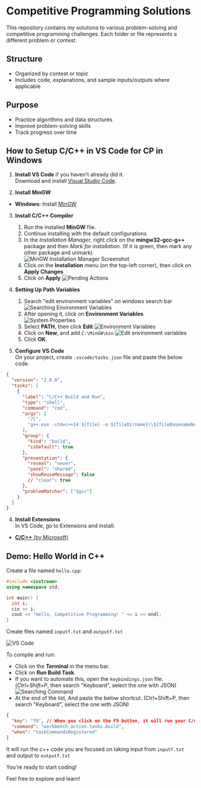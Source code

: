 # Competitive Programming Solutions

This repository contains my solutions to various problem-solving and competitive programming challenges. Each folder or file represents a different problem or contest.

## Structure

- Organized by contest or topic
- Includes code, explanations, and sample inputs/outputs where applicable

## Purpose

- Practice algorithms and data structures
- Improve problem-solving skills
- Track progress over time

## How to Setup C/C++ in VS Code for CP in Windows


1. **Install VS Code** if you haven't already did it.  
   Download and install [Visual Studio Code](https://code.visualstudio.com/).

2. **Install MinGW**

- **Windows:** Install [MinGW](https://sourceforge.net/projects/mingw/files/latest/download)

3. **Install C/C++ Compiler**

   1. Run the installed **MinGW** file.
   2. Continue installing with the default configurations
   3. In the _Installation Manager_, right click on the **mingw32-gcc-g++** package and then _Mark for installation_. (If it is green, then mark any other package and unmark)
      ![MinGW Installation Manager Screenshot](./screenshots/MinGW%20Installation%20Manager.png)
   4. Click on the **Installation** menu (on the top-left corner), then click on **Apply Changes**
   5. Click on **Apply**
      ![Pending Actions](./screenshots/Pending%20Actions.png)

4. **Setting Up Path Variables**

   1. Search "edit environment variables" on windows search bar
      ![Searching Environment Variables](./screenshots/Searching%20Environment%20Variables.png)
   2. After opening it, click on **Environment Variables**
      ![System Properties](./screenshots/System%20Properties.png)
   3. Select **PATH**, then click **Edit**
      ![Environment Variables](./screenshots/Environment%20Variables.png)
   4. Click on **New**, and add `C:\MinGW\bin`
      ![Edit environment variables](./screenshots/Edit%20environment%20variables.png)
   5. Click **OK**.

5. **Configure VS Code**  
   On your project, create `.vscode/tasks.json` file and paste the below code.

```json
{
  "version": "2.0.0",
  "tasks": [
    {
      "label": "C/C++ Build and Run",
      "type": "shell",
      "command": "cmd",
      "args": [
        "/C",
        "g++.exe -std=c++14 ${file} -o ${fileDirname}\\${fileBasenameNoExtension}.exe && ${fileDirname}\\${fileBasenameNoExtension}.exe < ${fileDirname}\\inputf.txt > ${fileDirname}\\outputf.txt"
      ],
      "group": {
        "kind": "build",
        "isDefault": true
      },
      "presentation": {
        "reveal": "never",
        "panel": "shared",
        "showReuseMessage": false
        // "clear": true
      },
      "problemMatcher": ["$gcc"]
    }
  ]
}
```

4. **Install Extensions**  
   In VS Code, go to Extensions and install:

- [**C/C++** (by Microsoft)](https://marketplace.visualstudio.com/items?itemName=ms-vscode.cpptools)

## Demo: Hello World in C++

Create a file named `hello.cpp`:

```cpp
#include <iostream>
using namespace std;

int main() {
  int i;
  cin >> i;
  cout << "Hello, Competitive Programming! " << i << endl;
}
```

Create files named `inputf.txt` and `outputf.txt`

![VS Code](./screenshots/VS%20Code.png)

To compile and run:

- Click on the **Terminal** in the menu bar.
- Click on **Run Build Task**.
- If you want to automate this, open the `keybindings.json` file. (*Ctrl+Shift+P*, then search "Keyboard", select the one with JSON)
![Searching Command](./screenshots/Command.png)
- At the end of the list, And paste the below shortcut. (Ctrl+Shift+P, then search "Keyboard", select the one with JSON)
```json
{
  "key": "f9", // When you click on the F9 button, it will run your C/C++ code. If you want, you can change it.
  "command": "workbench.action.tasks.build",
  "when": "taskCommandsRegistered"
}
```

It will run the c++ code you are focused on taking input from `inputf.txt` and output to `outputf.txt`

You're ready to start coding!

Feel free to explore and learn!
